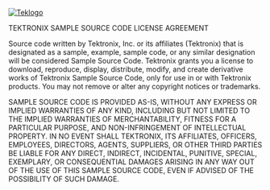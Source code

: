 [![Teklogo](https://tektronix.github.io/media/tektronix-logoFull.png)](https://github.com/tektronix)

TEKTRONIX SAMPLE SOURCE CODE LICENSE AGREEMENT

Source code written by Tektronix, Inc. or its affiliates (Tektronix) that is designated as a sample, example, sample code, or any similar designation will be considered Sample Source Code. Tektronix grants you a license to download, reproduce, display, distribute, modify, and create derivative works of Tektronix Sample Source Code, only for use in or with Tektronix products. You may not remove or alter any copyright notices or trademarks.

SAMPLE SOURCE CODE IS PROVIDED AS-IS, WITHOUT ANY EXPRESS OR IMPLIED WARRANTIES OF ANY KIND, INCLUDING BUT NOT LIMITED TO THE IMPLIED WARRANTIES OF MERCHANTABILITY, FITNESS FOR A PARTICULAR PURPOSE, AND NON-INFRINGEMENT OF INTELLECTUAL PROPERTY. IN NO EVENT SHALL TEKTRONIX, ITS AFFILIATES, OFFICERS, EMPLOYEES, DIRECTORS, AGENTS, SUPPLIERS, OR OTHER THIRD PARTIES BE LIABLE FOR ANY DIRECT, INDIRECT, INCIDENTAL, PUNITIVE, SPECIAL, EXEMPLARY, OR CONSEQUENTIAL DAMAGES ARISING IN ANY WAY OUT OF THE USE OF THIS SAMPLE SOURCE CODE, EVEN IF ADVISED OF THE POSSIBILITY OF SUCH DAMAGE.
